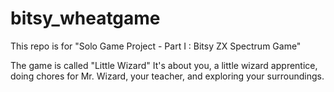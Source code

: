 # bitsy_wheatgame
This repo is for "Solo Game Project - Part I : Bitsy ZX Spectrum Game"

The game is called "Little Wizard"
It's about you, a little wizard apprentice, doing chores for Mr. Wizard, your teacher, and exploring your surroundings.
